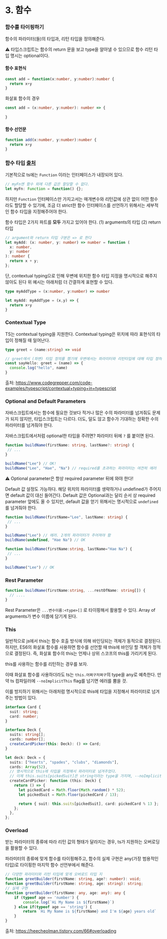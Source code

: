 # 3. 함수

### 함수를 타이핑하기

함수의 파라미터(들)의 타입과, 리턴 타입을 정의해준다.

⚠️ 타입스크립트는 함수의 return 문을 보고 type을 알아낼 수 있으므로 함수 리턴 타입 명시는 optional이다.

#### 함수 표현식

```typescript
const add = function(x:number, y:number):number {
  return x+y
}
```

화살표 함수의 경우

```typescript
const add = (x:number, y:number): number => {
  
}
```

#### 함수 선언문

```typescript
function add(x:number, y:number):number {
  return x+y
}
```

### 함수 타입 [출처](https://hyunseob.github.io/2016/11/18/typescript-function/)

기본적으로 ts에는 `Function` 이라는 인터페이스가 내장되어 있다.

```typescript
// myFn엔 함수 외에 다른 값은 할당할 수 없다.
let myFn: Function = function() {};
```

하지만 `Function` 인터페이스만 가지고서는 매개변수와 리턴값에 상관 없이 어떤 함수라도 할당할 수 있기에, 조금 더 strict한 함수 인터페이스를 선언하기 위해서는 세부적인 함수 타입을 지정해주어야 한다.

함수 타입은 2가지 파트를 **모두** 가지고 있어야 한다. (1) arguments의 타입 (2) return 타입

```typescript
// argument와 return 타입 구분은 => 로 한다
let myAdd: (x: number, y: number) => number = function (
  x: number,
  y: number
): number {
  return x + y;
};
```

단, contextual typing으로 인해 우변에 위치한 함수 타입 지정을 명시적으로 해주지 않아도 된다 위 예시는 아래처럼 더 간결하게 표현할 수 있다.

```typescript
type myAddType = (x:number, y:number) => number

let myAdd: myAddType = (x,y) => {
  return x+y
}
```

### Contextual Type

TS는 contextual typing을 지원한다. Contextual typing은 위치에 따라 표현식의 타입이 정해질 때 일어난다. 

```typescript 
type greet = (name:string) => void

// greet에서 (좌변) 타입 정의를 했기에 우변에서는 파라미터와 리턴타입에 대해 타입 정의를 하지 않아도 된다.
const sayHello: greet = (name) => {
  console.log("hello", name)
}
```

출처: https://www.codegrepper.com/code-examples/typescript/contextual+typing+in+typescript

### Optional and Default Parameters

자바스크립트에서는 함수에 필요한 것보다 적거나 많은 수의 파라미터를 넘겨줘도 문제가 되지 않지만, 타입스크립트는 다르다. 더도, 덜도 않고 함수가 기대하는 정확한 수의 파라미터를 넘겨줘야 한다.

자바스크립트에서처럼 optional한 타입을 주려면? 파라미터 뒤에  `?` 를 붙이면 된다.

```typescript
function buildName(firstName: string, lastName?: string) {
 // ...
}

buildName("Lee") // OK!
buildName("Lee", "Hae", "Na") // required를 초과하는 파라미터는 여전히 에러
```

:warning: Optional parameter은 항상 required parameter 뒤에 와야 한다!

Default 값 설정도 가능하다. 해당 위치의 파라미터를 생략하거나 undefined가 주어지면 default 값이 대신 들어간다. Default 값은 Optional과는 달리 순서 상 required parameter 앞에도 올 수 있지만, default 값을 얻기 위해서는 명시적으로 `undefined`를 넘겨줘야 한다.

```typescript
function buildName(firstName="Lee", lastName: string) {
 // ...
}

buildName("Lee") // 에러. 2개의 파라미터가 주어져야 함
buildName(undefined, "Hae Na") // OK

function buildName(firstName:string, lastName="Hae Na") {
 // ...
}

buildName("Lee") // OK
```

### Rest Parameter

```typescript
function buildName(firstName:string, ...restOfName: string[]) {
  // ....
}
```

Rest Parameter은 `...변수이름:<type>[]` 로 타이핑해서 활용할 수 있다. Array of arguments가 변수 이름에 담기게 된다.

### This

일반적으로 js에서 this는 함수 호출 방식에 의해 바인딩되는 객체가 동적으로 결정된다. 하지만, ES6의 화살표 함수를 사용하면 함수를 선언할 때 this에 바인딩 할 객체가 정적으로 결정된다. 즉, 화살표 함수의 this는 언제나 상위 스코프의 this를 가리키게 된다.

this를 사용하는 함수를 리턴하는 경우를 보자.

이때 화살표 함수를 사용하더라도 ts는 `this.어쩌구저쩌구`의 type을 any로 예측한다. 만약 ts 컴파일러에 `--noImplicitThis`  flag를 넘기면 에러를 뿜을 것.

이를 방지하기 위해서는 아래처럼 명시적으로 this에 타입을 지정해서 파라미터로 넘겨주는 방법이 있다.

```typescript
interface Card {
  suit: string;
  card: number;
}

interface Deck {
  suits: string[];
  cards: number[];
  createCardPicker(this: Deck): () => Card;
}

let deck: Deck = {
  suits: ["hearts", "spades", "clubs", "diamonds"],
  cards: Array(52),
  // 명시적으로 this에 타입을 지정해서 파라미터로 넘겨주었다.
  // 이제 this.suits[pickedSuit]은 string이라는 type을 가지며, --noImplicitThis 플래그도 잘 통과한다.
  createCardPicker: function (this: Deck) {
    return () => {
      let pickedCard = Math.floor(Math.random() * 52);
      let pickedSuit = Math.floor(pickedCard / 13);

      return { suit: this.suits[pickedSuit], card: pickedCard % 13 };
    };
  },
};

```

### Overload

받는 파라미터의 종류에 따라 리턴 값의 형태가 달라지는 경우, ts가 지원하는 오버로딩을 활용할 수 있다.

파라미터의 종류에 맞게 함수를 타이핑해주고, 함수의 실제 구현은 any(가장 범용적인 타입)로 타이핑한 마지막 함수 선언부에서 해준다.

```typescript
// 다양한 파라미터와 리턴 타입에 맞게 오버로드 타입 지
function greetBuilder(firstName: string, age?: number): void;
function greetBuilder(firstName: string, age: string): string;
// 실제 구현
function greetBuilder(firstName: any, age: any): any {
    if (typeof age == 'number') {
      	console.log(`Hi My Name is ${firstName}`)
    } else if(typeof age == 'string') {
        return `Hi My Name is ${firstName} and I'm ${age} years old`
    }
}
```

출처: https://heecheolman.tistory.com/66#overloading